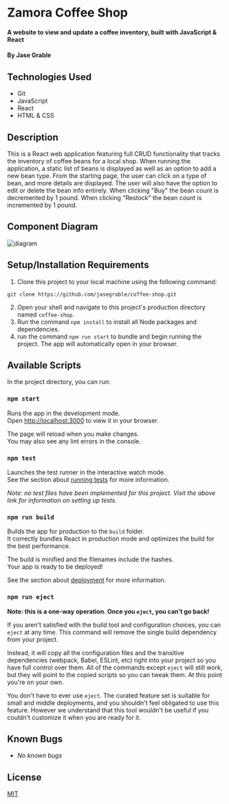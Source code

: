 # Zamora Coffee Shop

#### A website to view and update a coffee inventory, built with JavaScript & React

#### By Jase Grable

## Technologies Used

- Git
- JavaScript
- React
- HTML & CSS

## Description

This is a React web application featuring full CRUD functionality that tracks the inventory of coffee beans for a local shop. When running the application, a static list of beans is displayed as well as an option to add a new bean type. From the starting page, the user can click on a type of bean, and more details are displayed. The user will also have the option to edit or delete the bean info entirely. When clicking "Buy" the bean count is decremented by 1 pound. When clicking "Restock" the bean count is incremented by 1 pound.

## Component Diagram

![diagram](public/coffe-shop-app-diagram.png)

## Setup/Installation Requirements

1. Clone this project to your local machine using the following command:

```
git clone https://github.com/jasegrable/coffee-shop.git
```

2. Open your shell and navigate to this project's production directory named `coffee-shop`.
3. Run the command `npm install` to install all Node packages and dependencies.
4. run the command `npm run start` to bundle and begin running the project. The app will automatically open in your browser.

## Available Scripts

In the project directory, you can run:

### `npm start`

Runs the app in the development mode.\
Open [http://localhost:3000](http://localhost:3000) to view it in your browser.

The page will reload when you make changes.\
You may also see any lint errors in the console.

### `npm test`

Launches the test runner in the interactive watch mode.\
See the section about [running tests](https://facebook.github.io/create-react-app/docs/running-tests) for more information.

_Note: no test files have been implemented for this project. Visit the above link for information on setting up tests._

### `npm run build`

Builds the app for production to the `build` folder.\
It correctly bundles React in production mode and optimizes the build for the best performance.

The build is minified and the filenames include the hashes.\
Your app is ready to be deployed!

See the section about [deployment](https://facebook.github.io/create-react-app/docs/deployment) for more information.

### `npm run eject`

**Note: this is a one-way operation. Once you `eject`, you can't go back!**

If you aren't satisfied with the build tool and configuration choices, you can `eject` at any time. This command will remove the single build dependency from your project.

Instead, it will copy all the configuration files and the transitive dependencies (webpack, Babel, ESLint, etc) right into your project so you have full control over them. All of the commands except `eject` will still work, but they will point to the copied scripts so you can tweak them. At this point you're on your own.

You don't have to ever use `eject`. The curated feature set is suitable for small and middle deployments, and you shouldn't feel obligated to use this feature. However we understand that this tool wouldn't be useful if you couldn't customize it when you are ready for it.

## Known Bugs

- _No known bugs_

## License

[MIT](LICENSE.txt)
